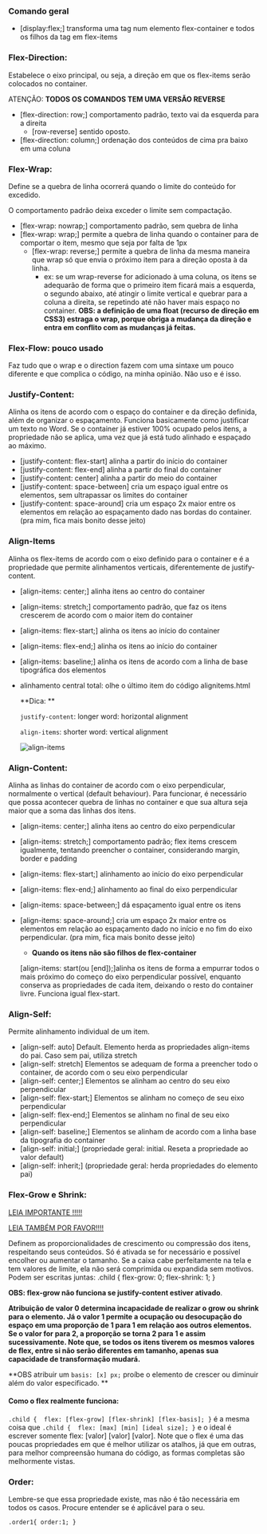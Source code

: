 ### Comando geral

+ [display:flex;]  transforma uma tag num elemento flex-container e todos os filhos da tag em flex-items



### Flex-Direction: 

Estabelece o eixo principal, ou seja, a direção em que os flex-items serão colocados no container.

ATENÇÃO: **TODOS OS COMANDOS TEM UMA VERSÃO REVERSE**

+ [flex-direction: row;]  comportamento padrão, texto vai da esquerda para a direita
  + [row-reverse] sentido oposto.
+ [flex-direction: column;] ordenação dos conteúdos de cima pra baixo em uma coluna



### Flex-Wrap:

Define se a quebra de linha ocorrerá quando o limite do conteúdo for excedido.

O comportamento padrão deixa exceder o limite sem compactação.

+ [flex-wrap: nowrap;] comportamento padrão, sem quebra de linha
+ [flex-wrap: wrap;] permite a quebra de linha quando o container para de comportar o item, mesmo que seja por falta de 1px
  + [flex-wrap: reverse;] permite a quebra de linha da mesma maneira que wrap só que envia o próximo item para a direção oposta à da linha.
    + ex: se um wrap-reverse for adicionado à uma coluna, os itens se adequarão de forma que o primeiro item ficará mais a esquerda, o segundo abaixo, até atingir o limite vertical e quebrar para a coluna a direita, se repetindo até não haver mais espaço no container. **OBS: a definição de uma float (recurso de direção em CSS3) estraga o wrap, porque obriga a mudança da direção e entra em conflito com as mudanças já feitas.**



### Flex-Flow: pouco usado

Faz tudo que o wrap e o direction fazem com uma sintaxe um pouco diferente e que complica o código, na minha opinião. Não uso e é isso.



### Justify-Content:

Alinha os itens de acordo com o espaço do container e da direção definida, além de organizar o espaçamento. Funciona basicamente como justificar um texto no Word. Se o container já estiver 100% ocupado pelos itens, a propriedade não se aplica, uma vez que já está tudo alinhado e espaçado ao máximo.

+ [justify-content: flex-start] alinha a partir do início do container
+ [justify-content: flex-end] alinha a partir do final do container
+ [justify-content: center] alinha a partir do meio do container
+ [justify-content: space-between] cria um espaço igual entre os elementos, sem ultrapassar os limites do container
+ [justify-content: space-around] cria um espaço 2x maior entre os elementos em relação ao espaçamento dado nas bordas do container. (pra mim, fica mais bonito desse jeito)



### Align-Items

Alinha os flex-items de acordo com o eixo definido para o container e é a propriedade que permite alinhamentos verticais, diferentemente de justify-content.

+ [align-items: center;] alinha itens ao centro do container

+ [align-items: stretch;] comportamento padrão, que faz os itens crescerem de acordo com o maior item do container

+ [align-items: flex-start;] alinha os itens ao início do container

+ [align-items: flex-end;] alinha os itens ao início do container

+ [align-items: baseline;] alinha os itens de acordo com a linha de base tipográfica dos elementos 

+ alinhamento central total: olhe o último item do código alignitems.html

  **Dica: **

  `justify-content`: longer word: horizontal alignment

  `align-items`: shorter word: vertical alignment

  ![align-items](C:\Users\Lipe\Downloads\align-items.jpg)



### Align-Content:

Alinha as linhas do container de acordo com o eixo perpendicular, normalmente o vertical (default behaviour). Para funcionar, é necessário que possa acontecer quebra de linhas no container e que sua altura seja maior que a soma das linhas dos itens.

+ [align-items: center;] alinha itens ao centro do eixo perpendicular

+ [align-items: stretch;] comportamento padrão; flex items crescem igualmente, tentando preencher o container, considerando margin, border e padding

+ [align-items: flex-start;] alinhamento ao início do eixo perpendicular

+ [align-items: flex-end;] alinhamento ao final do eixo perpendicular

+ [align-items: space-between;] dá espaçamento igual entre os itens

+ [align-items: space-around;] cria um espaço 2x maior entre os elementos em relação ao espaçamento dado no início e no fim do eixo perpendicular. (pra mim, fica mais bonito desse jeito)

  + **Quando os itens não são filhos de flex-container** 

  [align-items: start(ou [end]);]alinha os itens de forma a empurrar todos o mais próximo do começo do eixo perpendicular possível, enquanto conserva as propriedades de cada item, deixando o resto do container livre. Funciona igual flex-start.



### Align-Self:

Permite alinhamento individual de um item.

+ [align-self: auto] Default. Elemento herda as propriedades align-items do pai. Caso sem pai, utiliza stretch
+ [align-self: stretch] Elementos se adequam de forma a preencher todo o container, de acordo com o seu eixo perpendicular
+ [align-self: center;] Elementos se alinham ao centro do seu eixo perpendicular
+ [align-self: flex-start;] Elementos se alinham no começo de seu eixo perpendicular
+ [align-self: flex-end;] Elementos se alinham no final de seu eixo perpendicular
+ [align-self: baseline;] Elementos se alinham de acordo com a linha base da tipografia do container
+ [align-self: initial;] (propriedade geral: initial. Reseta a propriedade ao valor default)
+ [align-self: inherit;] (propriedade geral: herda propriedades do elemento pai)



### Flex-Grow e Shrink:

[LEIA IMPORTANTE !!!!!](https://css-tricks.com/understanding-flex-grow-flex-shrink-and-flex-basis/)

[LEIA TAMBÉM POR FAVOR!!!!](https://medium.com/@tiffnogueira/understanding-flex-shrink-flex-grow-and-flex-basis-and-using-these-properties-to-their-full-e4b4afd2c930)

Definem as proporcionalidades de crescimento ou compressão dos itens, respeitando seus conteúdos. Só é ativada se for necessário e possível encolher ou aumentar o tamanho. Se a caixa cabe perfeitamente na tela e tem valores de limite, ela não será comprimida ou expandida sem motivos. Podem ser escritas juntas: .child {  flex-grow: 0;  flex-shrink: 1;  }

**OBS: flex-grow não funciona se justify-content estiver ativado**.



**Atribuição de valor 0 determina incapacidade de realizar o grow ou shrink para o elemento. Já o valor 1 permite a ocupação ou desocupação do espaço em uma proporção de 1 para 1 em relação aos outros elementos. Se o valor for para 2, a proporção se torna 2 para 1 e assim sucessivamente. Note que, se todos os itens tiverem os mesmos valores de flex, entre si não serão diferentes em tamanho, apenas sua capacidade de transformação mudará.** 

**OBS atribuir um `basis: [x] px;` proíbe o elemento de crescer ou diminuir além do valor especificado. ** 



#### Como o flex realmente funciona:

`.child {  flex: [flex-grow] [flex-shrink] [flex-basis]; }` é a mesma coisa que `.child {  flex: [max] [min] [ideal size]; }` e o ideal é escrever somente flex: [valor] [valor] [valor]. Note que o flex é uma das poucas propriedades em que é melhor utilizar os atalhos, já que em outras, para melhor compreensão humana do código, as formas completas são melhormente vistas.



### Order:

Lembre-se que essa propriedade existe, mas não é tão necessária em todos os casos. Procure entender se é aplicável para o seu. 

`.order1{ order:1; }`













![]()
